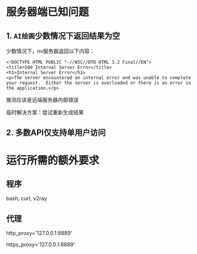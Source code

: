# 服务器端已知问题

## 1. `AI绘画`少数情况下返回结果为空

少数情况下，nv服务器返回以下内容：

```
<!DOCTYPE HTML PUBLIC "-//W3C//DTD HTML 3.2 Final//EN">
<title>500 Internal Server Error</title>
<h1>Internal Server Error</h1>
<p>The server encountered an internal error and was unable to complete your request.  Either the server is overloaded or there is an error in the application.</p>
```

推测应该是远端服务器内部错误

临时解决方案：尝试重新生成结果



## 2. 多数API仅支持单用户访问

# 运行所需的额外要求

## 程序

bash, curl, v2ray

## 代理
http_proxy='127.0.0.1:8889'

https_proxy='127.0.0.1:8889'

